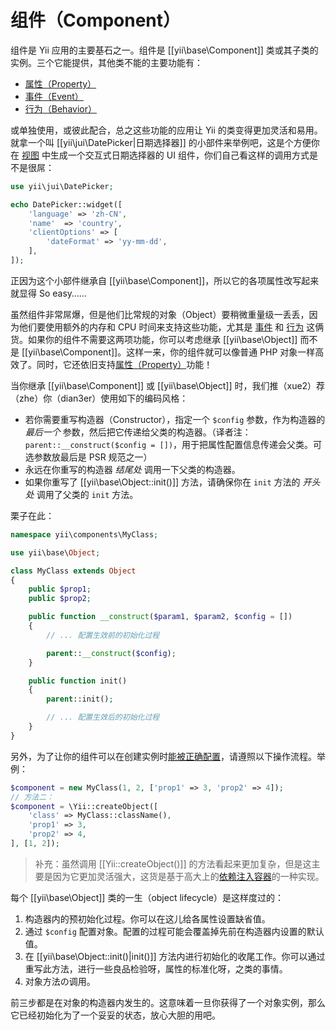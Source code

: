 组件（Component）
==========

组件是 Yii 应用的主要基石之一。组件是 [[yii\base\Component]] 类或其子类的实例。三个它能提供，其他类不能的主要功能有：

* [属性（Property）](concept-properties.md)
* [事件（Event）](concept-events.md)
* [行为（Behavior）](concept-behaviors.md)
 
或单独使用，或彼此配合，总之这些功能的应用让 Yii 的类变得更加灵活和易用。就拿一个叫 [[yii\jui\DatePicker|日期选择器]]
的小部件来举例吧，这是个方便你在 [视图](structure-view.md) 中生成一个交互式日期选择器的 UI 组件，你们自己看这样的调用方式是不是很屌：

```php
use yii\jui\DatePicker;

echo DatePicker::widget([
    'language' => 'zh-CN',
    'name'  => 'country',
    'clientOptions' => [
        'dateFormat' => 'yy-mm-dd',
    ],
]);
```

正因为这个小部件继承自 [[yii\base\Component]]，所以它的各项属性改写起来就显得 So easy……

虽然组件非常屌爆，但是他们比常规的对象（Object）要稍微重量级一丢丢，因为他们要使用额外的内存和 CPU 时间来支持这些功能，尤其是
[事件](concept-events.md) 和 [行为](concept-behaviors.md) 这俩货。如果你的组件不需要这两项功能，你可以考虑继承 [[yii\base\Object]]
而不是 [[yii\base\Component]]。这样一来，你的组件就可以像普通 PHP 对象一样高效了。同时，它还依旧支持[属性（Property）](concept-properties.md)功能！

当你继承 [[yii\base\Component]] 或 [[yii\base\Object]] 时，我们推（xue2）荐（zhe）你（dian3er）使用如下的编码风格：

- 若你需要重写构造器（Constructor），指定一个 `$config` 参数，作为构造器的 *最后一个* 参数，然后把它传递给父类的构造器。（译者注：`parent::__construct($config = [])`，用于把属性配置信息传递会父类。可选参数放最后是 PSR 规范之一）
- 永远在你重写的构造器 *结尾处* 调用一下父类的构造器。
- 如果你重写了 [[yii\base\Object::init()]] 方法，请确保你在 `init` 方法的 *开头处* 调用了父类的 `init` 方法。

栗子在此：

```php
namespace yii\components\MyClass;

use yii\base\Object;

class MyClass extends Object
{
    public $prop1;
    public $prop2;

    public function __construct($param1, $param2, $config = [])
    {
        // ... 配置生效前的初始化过程

        parent::__construct($config);
    }

    public function init()
    {
        parent::init();

        // ... 配置生效后的初始化过程
    }
}
```

另外，为了让你的组件可以在创建实例时[能被正确配置](concept-configurations.md)，请遵照以下操作流程。举例：

```php
$component = new MyClass(1, 2, ['prop1' => 3, 'prop2' => 4]);
// 方法二：
$component = \Yii::createObject([
    'class' => MyClass::className(),
    'prop1' => 3,
    'prop2' => 4,
], [1, 2]);
```

> 补充：虽然调用 [[Yii::createObject()]] 的方法看起来更加复杂，但是这主要是因为它更加灵活强大，这货是基于高大上的[依赖注入容器](concept-di-container.md)的一种实现。
  

每个 [[yii\base\Object]] 类的一生（object lifecycle）是这样度过的：

1. 构造器内的预初始化过程。你可以在这儿给各属性设置缺省值。
2. 通过 `$config` 配置对象。配置的过程可能会覆盖掉先前在构造器内设置的默认值。
3. 在 [[yii\base\Object::init()|init()]] 方法内进行初始化的收尾工作。你可以通过重写此方法，进行一些良品检验呀，属性的标准化呀，之类的事情。
4. 对象方法の调用。

前三步都是在对象的构造器内发生的。这意味着一旦你获得了一个对象实例，那么它已经初始化为了一个妥妥的状态，放心大胆的用吧。
